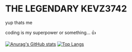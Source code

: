 # THE LEGENDARY KEVZ3742
yup thats me

coding is my superpower or something... 👍

[![Anurag's GitHub stats](https://github-readme-stats.vercel.app/api?username=KevZ3742&hide=issues,prs&count_private=true&show_icons=true&theme=dark)](https://github.com/anuraghazra/github-readme-stats)
[![Top Langs](https://github-readme-stats.vercel.app/api/top-langs/?username=KevZ3742&theme=dark)](https://github.com/anuraghazra/github-readme-stats)

